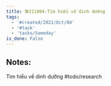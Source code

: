 ```yaml
---
title: 🛠️211004-Tìm hiểu về dinh dưỡng
tags:
  - '#created/2021/Oct/04'
  - '#task'
  - 'tasks/Someday'
is_done: False
---
```


## Notes:
Tìm hiểu về dinh dưỡng #todo/research 